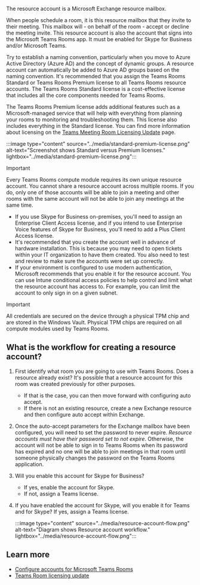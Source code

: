 The resource account is a Microsoft Exchange resource mailbox.

When people schedule a room, it is this resource mailbox that they invite to their meeting. This mailbox will - on behalf of the room - accept or decline the meeting invite. This resource account is also the account that signs into the Microsoft Teams Rooms app. It must be enabled for Skype for Business and/or Microsoft Teams.

Try to establish a naming convention, particularly when you move to Azure Active Directory (Azure AD) and the concept of dynamic groups. A resource account can automatically be added to Azure AD groups based on the naming convention. It's recommended that you assign the Teams Rooms Standard or Teams Rooms Premium license to all Teams Rooms resource accounts. The Teams Rooms Standard license is a cost-effective license that includes all the core components needed for Teams Rooms.

The Teams Rooms Premium license adds additional features such as a Microsoft-managed service that will help with everything from planning your rooms to monitoring and troubleshooting them. This license also includes everything in the Standard license. You can find more information about licensing on the [Teams Meeting Room Licensing Update](/MicrosoftTeams/rooms/rooms-licensing?azure-portal=true) page.

:::image type="content" source="../media/standard-premium-license.png" alt-text="Screenshot shows Standard versus Premium licenses." lightbox="../media/standard-premium-license.png":::

> [!IMPORTANT]
> Every Teams Rooms compute module requires its own unique resource account. You cannot share a resource account across multiple rooms. If you do, only one of those accounts will be able to join a meeting and other rooms with the same account will not be able to join any meetings at the same time.

- If you use Skype for Business on-premises, you'll need to assign an Enterprise Client Access license, and if you intend to use Enterprise Voice features of Skype for Business, you'll need to add a Plus Client Access license.
- It's recommended that you create the account well in advance of hardware installation. This is because you may need to open tickets within your IT organization to have them created. You also need to test and review to make sure the accounts were set up correctly.
- If your environment is configured to use modern authentication, Microsoft recommends that you enable it for the resource account. You can use Intune conditional access policies to help control and limit what the resource account has access to. For example, you can limit the account to only sign in on a given subnet.  

> [!IMPORTANT]
> All credentials are secured on the device through a physical TPM chip and are stored in the Windows Vault. Physical TPM chips are required on all compute modules used by Teams Rooms.
>

## What is the workflow for creating a resource account?

1. First identify what room you are going to use with Teams Rooms. Does a resource already exist? It's possible that a resource account for this room was created previously for other purposes.

   - If that is the case, you can then move forward with configuring auto accept.
   - If there is not an existing resource, create a new Exchange resource and then configure auto accept within Exchange.

2. Once the auto-accept parameters for the Exchange mailbox have been configured, you will need to set the password to never expire. *Resource accounts must have their password set to not expire*. Otherwise, the account will not be able to sign in to Teams Rooms when its password has expired and no one will be able to join meetings in that room until someone physically changes the password on the Teams Rooms application.

3. Will you enable this account for Skype for Business?

   - If yes, enable the account for Skype.
   - If not, assign a Teams license.

4. If you have enabled the account for Skype, will you enable it for Teams and for Skype? If yes, assign a Teams license.

   :::image type="content" source="../media/resource-account-flow.png" alt-text="Diagram shows Resource account workflow." lightbox="../media/resource-account-flow.png":::

## Learn more

- [Configure accounts for Microsoft Teams Rooms](/MicrosoftTeams/rooms/rooms-configure-accounts?azure-portal=true)
- [Teams Room licensing update](/MicrosoftTeams/rooms/rooms-licensing?azure-portal=true)
